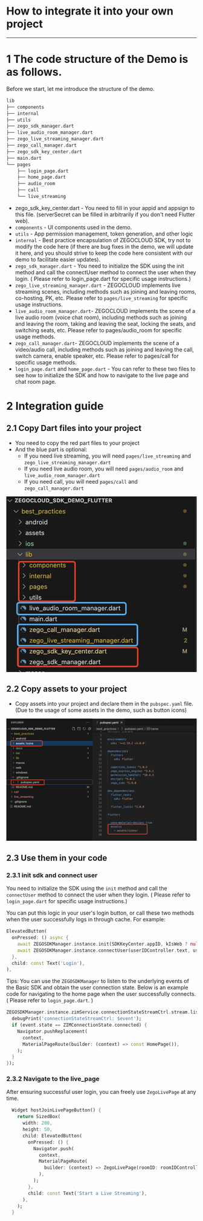 
# How to integrate it into your own project

----

# 1 The code structure of the Demo is as follows.

Before we start, let me introduce the structure of the demo.

```bash
lib
├── components
├── internal
├── utils
├── zego_sdk_manager.dart
├── live_audio_room_manager.dart
├── zego_live_streaming_manager.dart
├── zego_call_manager.dart
├── zego_sdk_key_center.dart
├── main.dart
└── pages
    ├── login_page.dart
    ├── home_page.dart
    ├── audio_room
    ├── call
    └── live_streaming
```

- zego_sdk_key_center.dart - You need to fill in your appid and appsign to this file. (serverSecret can be filled in arbitrarily if you don't need Flutter web).
- `components` - UI components used in the demo.
- `utils` - App permission management, token generation, and other logic
- `internal` - Best practice encapsulation of ZEGOCLOUD SDK, try not to modify the code here (if there are bug fixes in the demo, we will update it here, and you should strive to keep the code here consistent with our demo to facilitate easier updates).
- `zego_sdk_manager.dart` - You need to initialize the SDK using the init method and call the connectUser method to connect the user when they login. ( Please refer to login_page.dart for specific usage instructions.)
- `zego_live_streaming_manager.dart` - ZEGOCLOUD implements live streaming scenes, including methods such as joining and leaving rooms, co-hosting, PK, etc. Please refer to `pages/live_streaming` for specific usage instructions.
- `live_audio_room_manager.dart`- ZEGOCLOUD implements the scene of a live audio room (voice chat room), including methods such as joining and leaving the room, taking and leaving the seat, locking the seats, and switching seats, etc. Please refer to pages/audio_room for specific usage methods.
- `zego_call_manager.dart`- ZEGOCLOUD implements the scene of a video/audio call, including methods such as joining and leaving the call, switch camera, enable speaker, etc. Please refer to pages/call for specific usage methods.
- `login_page.dart` and `home_page.dart` - You can refer to these two files to see how to initialize the SDK and how to navigate to the live page and chat room page.

# 2 Integration guide
## 2.1 Copy Dart files into your project

- You need to copy the red part files to your project
- And the blue part is optional:
  - If you need live streaming, you will need `pages/live_streaming` and  `zego_live_streaming_manager.dart`
  - If you need live audio room, you will need `pages/audio_room` and  `live_audio_room_manager.dart`
  - If you need call, you will need `pages/call` and  `zego_call_manager.dart`

![](./docs/1.jpeg)

## 2.2 Copy assets to your project

- Copy assets into your project and declare them in the `pubspec.yaml` file. (Due to the usage of some assets in the demo, such as button icons)

![](./docs/2.png)

## 2.3 Use them in your code

### 2.3.1 init sdk and connect user

You need to initialize the SDK using the `init` method and call the `connectUser` method to connect the user when they login. ( Please refer to `login_page.dart` for specific usage instructions.)

You can put this logic in your user's login button, or call these two methods when the user successfully logs in through cache. For example:

```dart
ElevatedButton(
  onPressed: () async {
    await ZEGOSDKManager.instance.init(SDKKeyCenter.appID, kIsWeb ? null : SDKKeyCenter.appSign);
    await ZEGOSDKManager.instance.connectUser(userIDController.text, userNameController.text);
  },
  child: const Text('Login'),
),
```

Tips: You can use the `ZEGOSDKManager` to listen to the underlying events of the Basic SDK and obtain the user connection state. Below is an example code for navigating to the home page when the user successfully connects. ( Please refer to `login_page.dart`. )

```dart
ZEGOSDKManager.instance.zimService.connectionStateStreamCtrl.stream.listen((ZIMServiceConnectionStateChangedEvent event) {
  debugPrint('connectionStateStreamCtrl: $event');
  if (event.state == ZIMConnectionState.connected) {
    Navigator.pushReplacement(
      context,
      MaterialPageRoute(builder: (context) => const HomePage()),
    );
  }
});
```

### 2.3.2 Navigate to the live_page

After ensuring successful user login, you can freely use `ZegoLivePage` at any time.

```dart
  Widget hostJoinLivePageButton() {
    return SizedBox(
      width: 200,
      height: 50,
      child: ElevatedButton(
        onPressed: () {
          Navigator.push(
            context,
            MaterialPageRoute(
              builder: (context) => ZegoLivePage(roomID: roomIDController.text, role: ZegoLiveRole.host),
            ),
          );
        },
        child: const Text('Start a Live Streaming'),
      ),
    );
  }
```



